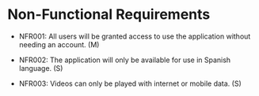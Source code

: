 # Non-Functional Requirements

* NFR001: All users will be granted access to use the application without needing an account. (M)

* NFR002: The application will only be available for use in Spanish language. (S)

* NFR003: Videos can only be played with internet or mobile data. (S)
